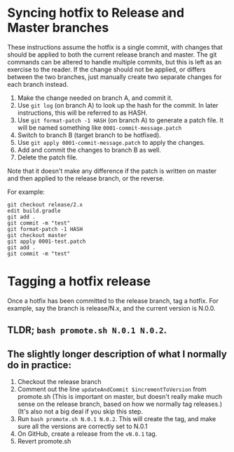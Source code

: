 # Syncing hotfix to Release and Master branches

These instructions assume the hotfix is a single commit, with changes that should be applied to both the current release branch and master. The git commands can be altered to handle multiple commits, but this is left as an exercise to the reader. If the change should not be applied, or differs between the two branches, just manually create two separate changes for each branch instead.

1. Make the change needed on branch A, and commit it.
1. Use `git log` (on branch A) to look up the hash for the commit. In later instructions, this will be referred to as HASH.
1. Use `git format-patch -1 HASH` (on branch A) to generate a patch file. It will be named something like `0001-commit-message.patch`
1. Switch to branch B (target branch to be hotfixed).
1. Use `git apply 0001-commit-message.patch` to apply the changes.
1. Add and commit the changes to branch B as well.
1. Delete the patch file.

Note that it doesn't make any difference if the patch is written on master and then applied to the release branch, or the reverse.

For example:
```
git checkout release/2.x
edit build.gradle
git add .
git commit -m "test"
git format-patch -1 HASH
git checkout master
git apply 0001-test.patch
git add .
git commit -m "test"
```


# Tagging a hotfix release

Once a hotfix has been committed to the release branch, tag a hotfix. For example, say the branch is release/N.x, and the current version is N.0.0.

## TLDR; `bash promote.sh N.0.1 N.0.2`.

## The slightly longer description of what I normally do in practice:

1. Checkout the release branch
1. Comment out the line `updateAndCommit $incrementToVersion` from promote.sh (This is important on master, but doesn't really make much sense on the release branch, based on how we normally tag releases.) (It's also not a big deal if you skip this step.
1. Run `bash promote.sh N.0.1 N.0.2`. This will create the tag, and make sure all the versions are correctly set to N.0.1
1. On GitHub, create a release from the `vN.0.1` tag.
1. Revert promote.sh